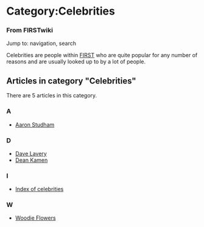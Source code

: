 

# Category:Celebrities

### From FIRSTwiki

Jump to: navigation, search

Celebrities are people within [FIRST](first) who are quite
popular for any number of reasons and are usually looked up to by a lot of
people.

  

## Articles in category "Celebrities"

There are 5 articles in this category.

### A

  * [Aaron Studham](Aaron_Studham "Aaron Studham" )

### D

  * [Dave Lavery](Dave_Lavery "Dave Lavery" )
  * [Dean Kamen](Dean_Kamen "Dean Kamen" )

### I

  * [Index of celebrities](Index_of_celebrities "Index of celebrities" )

### W

  * [Woodie Flowers](Woodie_Flowers "Woodie Flowers" )

